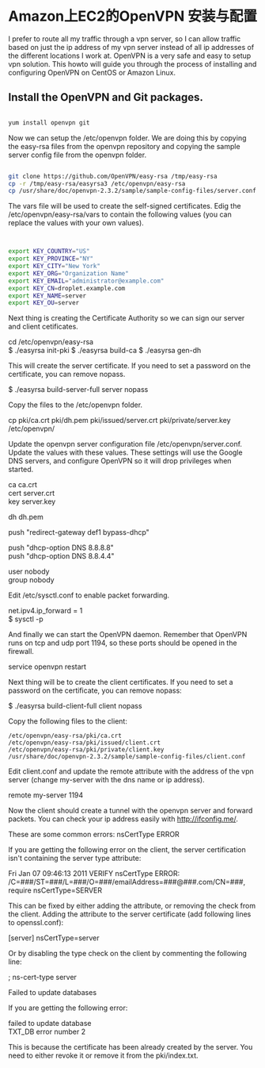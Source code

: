 # Amazon上EC2的OpenVPN 安装与配置


I prefer to route all my traffic through a vpn server, so I can allow traffic based on just the ip address of my vpn server instead of all ip addresses of the different locations I work at. OpenVPN is a very safe and easy to setup vpn solution. This howto will guide you through the process of installing and configuring OpenVPN on CentOS or Amazon Linux.

## Install the OpenVPN and Git packages.

```bash

yum install openvpn git  

```

Now we can setup the /etc/openvpn folder. We are doing this by copying the easy-rsa files from the openvpn repository and copying the sample server config file from the openvpn folder.

```bash

git clone https://github.com/OpenVPN/easy-rsa /tmp/easy-rsa  
cp -r /tmp/easy-rsa/easyrsa3 /etc/openvpn/easy-rsa  
cp /usr/share/doc/openvpn-2.3.2/sample/sample-config-files/server.conf /etc/openvpn/  

```


The vars file will be used to create the self-signed certificates. Edig the /etc/openvpn/easy-rsa/vars to contain the following values (you can replace the values with your own values).

```bash


export KEY_COUNTRY="US"  
export KEY_PROVINCE="NY"  
export KEY_CITY="New York"  
export KEY_ORG="Organization Name"  
export KEY_EMAIL="administrator@example.com"  
export KEY_CN=droplet.example.com  
export KEY_NAME=server  
export KEY_OU=server  

```




Next thing is creating the Certificate Authority so we can sign our server and client cetificates.

cd /etc/openvpn/easy-rsa  
$ ./easyrsa init-pki
$ ./easyrsa build-ca
$ ./easyrsa gen-dh

This will create the server certificate. If you need to set a password on the certificate, you can remove nopass.

$ ./easyrsa build-server-full server nopass

Copy the files to the /etc/openvpn folder.

cp pki/ca.crt pki/dh.pem pki/issued/server.crt pki/private/server.key /etc/openvpn/  

Update the openvpn server configuration file /etc/openvpn/server.conf. Update the values with these values. These settings will use the Google DNS servers, and configure OpenVPN so it will drop privileges when started.

ca ca.crt  
cert server.crt  
key server.key 

dh dh.pem

push "redirect-gateway def1 bypass-dhcp"

push "dhcp-option DNS 8.8.8.8"  
push "dhcp-option DNS 8.8.4.4"

user nobody  
group nobody  

Edit /etc/sysctl.conf to enable packet forwarding.

net.ipv4.ip_forward = 1  
$ sysctl -p

And finally we can start the OpenVPN daemon. Remember that OpenVPN runs on tcp and udp port 1194, so these ports should be opened in the firewall.

service openvpn restart  

Next thing will be to create the client certificates. If you need to set a password on the certificate, you can remove nopass:

$ ./easyrsa build-client-full client nopass

Copy the following files to the client:

    /etc/openvpn/easy-rsa/pki/ca.crt
    /etc/openvpn/easy-rsa/pki/issued/client.crt
    /etc/openvpn/easy-rsa/pki/private/client.key
    /usr/share/doc/openvpn-2.3.2/sample/sample-config-files/client.conf

Edit client.conf and update the remote attribute with the address of the vpn server (change my-server with the dns name or ip address).

remote my-server 1194  

Now the client should create a tunnel with the openvpn server and forward packets. You can check your ip address easily with http://ifconfig.me/.

These are some common errors:
nsCertType ERROR

If you are getting the following error on the client, the server certification isn't containing the server type attribute:

Fri Jan 07 09:46:13 2011 VERIFY nsCertType ERROR: /C=###/ST=###/L=###/O=###/emailAddress=###@###.com/CN=###, require nsCertType=SERVER  

This can be fixed by either adding the attribute, or removing the check from the client. Adding the attribute to the server certificate (add following lines to openssl.conf):

[server]
nsCertType=server  

Or by disabling the type check on the client by commenting the following line:

; ns-cert-type server

Failed to update databases

If you are getting the following error:

failed to update database  
TXT_DB error number 2  

This is because the certificate has been already created by the server. You need to either revoke it or remove it from the pki/index.txt.
